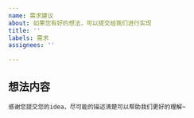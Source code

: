 ```yaml
---
name: 需求建议
about: 如果您有好的想法，可以提交给我们进行实现
title: ''
labels: 需求
assignees: ''

---
```


## 想法内容
```
感谢您提交您的idea，尽可能的描述清楚可以帮助我们更好的理解~
```
